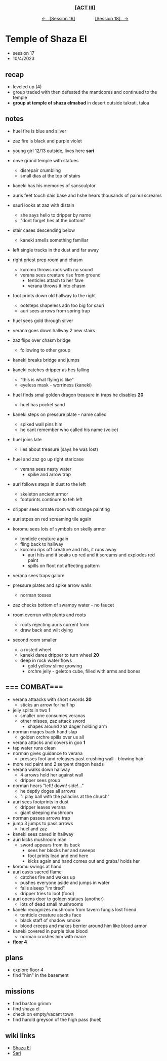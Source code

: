 <div align="center">
  <h3 align="center"><a href="https://github.com/h-griffin/dnd-notes/blob/main/grimmhaus/act-II" >[ACT III]</a></h3>
  <p align="center">
    <a href="https://github.com/h-griffin/dnd-notes/blob/main/grimmhaus/act-III/23-9-27.md" >&larr; &nbsp; [Session 16]</a>
    &nbsp;&nbsp;&nbsp;&nbsp;&nbsp;&nbsp;&nbsp;&nbsp;&nbsp;&nbsp;&nbsp;&nbsp;&nbsp;&nbsp;
    <a href="https://github.com/h-griffin/dnd-notes/blob/main/grimmhaus/act-III/23-10-11.md" >[Session 18] &nbsp; &rarr;</a>
  </p>
</div>

# Temple of Shaza El
- session 17
- 10/4/2023

## recap
- leveled up (4)
- group traded with then defeated the manticores and continued to the temple
- **group at temple of shaza elmabad**  in desert outside takrati, taloa

## notes
- huel fire is blue and silver
- zaz fire is black and purple violet

- young girl 12/13 outside, lives here **sari**
- onve grand temple with statues
    - disrepair crumbling
    - small dias at the top of stairs
- kaneki has his memories of sansculptor
- auris feet touch dais base and hshe hears thousands of painul screams
- sauri looks at zaz with distain
    - she says hello to dripper by name
    - "dont forget hes at the bottom"
- stair cases descending below
    - kaneki smells something familiar
- left single tracks in the dust and far away
- right priest prep room and chasm
    - koromu throws rock with no sound
    - verana sees creature rise from ground
        - tenticles attach to her fave
        - verana throws it into chasm
- foot prints down old hallway to the right
    - ootsteps shapeless adn too big for sauri
    - auri sees arrows from spring trap
- huel sees gold through silver
- verana goes down hallway 2 new stairs
- zaz flips over chasm bridge
    - following to other group
- kaneki breaks bridge and jumps
- kaneki catches dripper as hes falling
    - "this is what flying is like"
    - eyeless mask - worriness (kaneki)
- huel finds smal golden dragon treasure in traps he disables **20**
    - huel has pocket sand
- kaneki steps on pressure plate - name called
    - spiked wall pins him
    - he cant remember who called his name (voice)
- huel joins late
    - lies about treasure (says he was lost)
- huel and zaz go up right staricase
    - verana sees nasty water
        - spike and arrow trap
- auri follows steps in dust to the left
    - skeleton ancient armor
    - footprints continure to teh left
- dripper sees ornate room with orange painting
- auri stpes on red screaming tile again
- koromu sees lots of symbols on skelly armor
    - temticle creature again
    - fling back to hallway
    - koromu rips off creature and hits, it runs away
        - auri hits and it soaks up red and it screams and explodes red paint
        - spills on floot not affecting pattern
- verana sees traps galore
- pressure plates and spike arrow walls
    - norman tosses
- zaz checks bottom of swampy water - no faucet
- room overrun with plants and roots
    - roots rejecting auris current form
    - draw back and wilt dying
- second room smaller
    - a rusted wheel
    - kaneki dares dripper to turn wheel **20**
    - deep in rock water flows
        - gold yellow slime growing
        - orchre jelly - geleton cube, filled with arms and bones

## === COMBAT===
- verana attaacks with short swords **20**
    - sticks an arrow for half hp
- jelly splits in two **1**
    - smaller one consumes veranas
    - other misses, zaz attack sword
        - shapes around zaz dager holding arm
- norman mages back hand slap
    - golden orchre spills over us all
- verana attacks and covers in goo **1**
- tap water runs clean
- norman gives guidance to verana
    - presses foot and releases past crushing wall - blowing hair
- more red paint and 2 serpent dragon heads
- verana walks down hallway
    - 4 arrows hold her against wall
    - dripper sees group
- norman hears "left! down! side!..."
    - he deptly doges all arrows
    - "i play ball with the paladins at the church"
- auri sees footprints in dust
    - dripper leaves verana
    - giant sleeping mushroom
- norman passes arrows trap
- jump 3 jumps to pass arrows
    - huel and zaz
- kaneki sees caved in hallway
- auri kicks mushroom man
    - sword appears from its back
        - sees her blocks her and sweeps
        - foot prints lead and end here
        - kicks again and hand comes out and grabs/ holds her
- koromu swings at hand
- auri casts sacred flame
    - catches fire and wakes up
    - pushes everyone aside and jumps in water
    - falls alseep "im tired"
    - dripper tries to loot (food)
- auri opens door to golden statues (another)
    - lots of dead small mushrooms
- kaneki recognizes mushroom from tavern fungis lost friend
    - tentticle creature atacks face
    - black staff of shadow smoke
    - blood creeps and makes berrier around him like blood armor
- kaneki covered in purple blue blood
    - norman crushes him with mace
- **floor 4**

## plans
- explore floor 4
- find "him" in the basement

## missions
- find baston grimm
- find shaza el
- check on empty/vacant town
- find harold greyson of the high pass (huel)

## wiki links
- [Shaza El](../lore.md#shaza-el)
- [Sari](../lore.md#sari)
